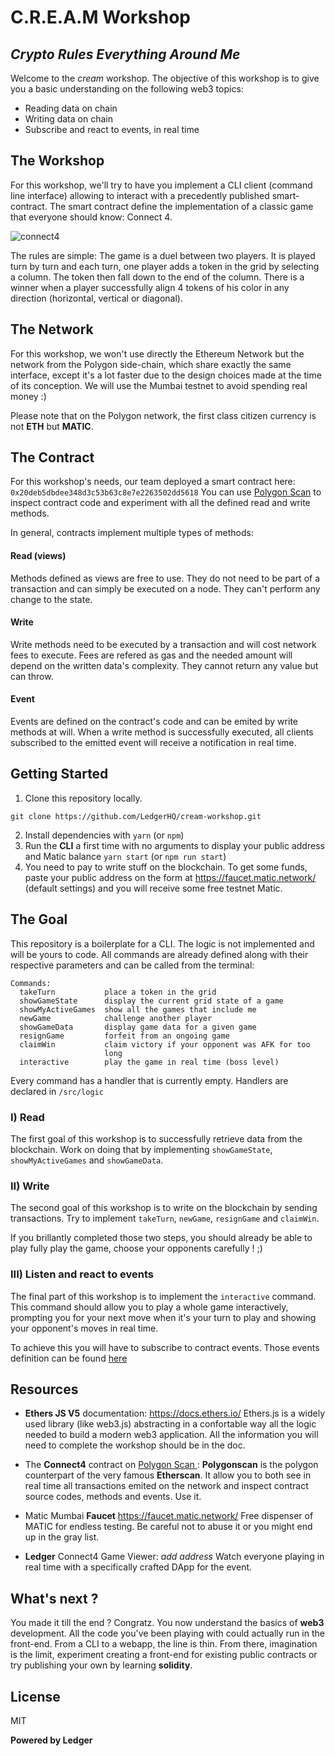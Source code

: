 # C.R.E.A.M Workshop
## _Crypto Rules Everything Around Me_

Welcome to the *cream* workshop. The objective of this workshop is to give you a basic understanding on the following web3 topics:

- Reading data on chain
- Writing data on chain
- Subscribe and react to events, in real time

## The Workshop
For this workshop, we'll try to have you implement a CLI client (command line interface) allowing to interact with a precedently published smart-contract. The smart contract define the implementation of a classic game that everyone should know: Connect 4.

![connect4](https://camo.githubusercontent.com/36e1b8209ca4d86dce6fd60284a876b18e37570591dc67570fdd85f46a6210c4/68747470733a2f2f7669676e657474652e77696b69612e6e6f636f6f6b69652e6e65742f636c6173686f66636c616e732f696d616765732f362f36392f436f6e6e6563742d666f75722e706e67)

The rules are simple: The game is a duel between two players. It is played turn by turn and each turn, one player adds a token in the grid by selecting a column. The token then fall down to the end of the column. There is a winner when a player successfully align 4 tokens of his color in any direction (horizontal, vertical or diagonal).

## The Network
For this workshop, we won't use directly the Ethereum Network but the network from the Polygon side-chain, which share exactly the same interface, except it's a lot faster due to the design choices made at the time of its conception. We will use the Mumbai testnet to avoid spending real money :)

Please note that on the Polygon network, the first class citizen currency is not **ETH** but **MATIC**.

## The Contract

For this workshop's needs, our team deployed a smart contract here: `0x20deb5dbdee348d3c53b63c8e7e2263502dd5618`
You can use [Polygon Scan](https://mumbai.polygonscan.com/address/0x20deb5dbdee348d3c53b63c8e7e2263502dd5618) to inspect contract code and experiment with all the defined read and write methods.

In general, contracts implement multiple types of methods:
#### Read (views)
Methods defined as views are free to use. They do not need to be part of a transaction and can simply be executed on a node. They can't perform any change to the state.
#### Write
Write methods need to be executed by a transaction and will cost network fees to execute. Fees are refered as gas and the needed amount will depend on the written data's complexity. They cannot return any value but can throw.
#### Event
Events are defined on the contract's code and can be emited by write methods at will. When a write method is successfully executed, all clients subscribed to the emitted event will receive a notification in real time.

## Getting Started

1. Clone this repository locally.
```
git clone https://github.com/LedgerHQ/cream-workshop.git
```
2. Install dependencies with `yarn` (or `npm`)
3. Run the **CLI** a first time with no arguments to display your public address and Matic balance `yarn start` (or `npm run start`)
4. You need to pay to write stuff on the blockchain. To get some funds, paste your public address on the form at https://faucet.matic.network/ (default settings) and you will receive some free testnet Matic.

## The Goal

This repository is a boilerplate for a CLI. The logic is not implemented and will be yours to code. All commands are already defined along with their respective parameters and can be called from the terminal:

```
Commands:
  takeTurn           place a token in the grid
  showGameState      display the current grid state of a game
  showMyActiveGames  show all the games that include me
  newGame            challenge another player
  showGameData       display game data for a given game
  resignGame         forfeit from an ongoing game
  claimWin           claim victory if your opponent was AFK for too
                     long
  interactive        play the game in real time (boss level)
```

Every command has a handler that is currently empty. Handlers are declared in `/src/logic`

### I) Read
The first goal of this workshop is to successfully retrieve data from the blockchain. Work on doing that by implementing `showGameState`, `showMyActiveGames` and `showGameData`.

### II) Write
The second goal of this workshop is to write on the blockchain by sending transactions. Try to implement `takeTurn`, `newGame`, `resignGame` and `claimWin`.

If you brillantly completed those two steps, you should already be able to play fully play the game, choose your opponents carefully ! ;)

### III) Listen and react to events
The final part of this workshop is to implement the `interactive` command. This command should allow you to play a whole game interactively, prompting you for your next move when it's your turn to play and showing your opponent's moves in real time.

To achieve this you will have to subscribe to contract events. Those events definition can be found [here](https://mumbai.polygonscan.com/address/0x20deb5dbdee348d3c53b63c8e7e2263502dd5618#code#F1#L10)

## Resources
- **Ethers JS V5** documentation: https://docs.ethers.io/
Ethers.js is a widely used library (like web3.js) abstracting in a confortable way all the logic needed to build a modern web3 application. All the information you will need to complete the workshop should be in the doc.

- The **Connect4** contract on [Polygon Scan ](https://mumbai.polygonscan.com/address/0x20deb5dbdee348d3c53b63c8e7e2263502dd5618):
**Polygonscan** is the polygon counterpart of the very famous **Etherscan**. It allow you to both see in real time all transactions emited on the network and inspect contract source codes, methods and events. Use it.

- Matic Mumbai **Faucet** https://faucet.matic.network/
Free dispenser of MATIC for endless testing. Be careful not to abuse it or you might end up in the gray list.

- **Ledger** Connect4 Game Viewer: *add address*
Watch everyone playing in real time with a specifically crafted DApp for the event.

## What's next ?
You made it till the end ? Congratz. You now understand the basics of **web3** development. All the code you've been playing with could actually run in the front-end. From a CLI to a webapp, the line is thin. From there, imagination is the limit, experiment creating a front-end for existing public contracts or try publishing your own by learning **solidity**. 

## License

MIT

**Powered by Ledger**
